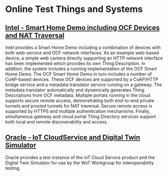 # Online Test Things and Systems

## [Intel - Smart Home Demo including OCF Devices and NAT Traversal](intel.md)
Intel provides a Smart Home Demo including a combination of devices with both
web-service and OCF network interfaces.
As an example web-based device, 
a simple web camera directly supporting an HTTP network interface has been implemented which provides its
own Thing Description.
In addition, the system includes a running implementation of the OCF Smart Home Demo.
The OCF Smart Home Demo in turn includes a number of CoAP-based devices.
These OCF devices are supported by a CoAP/HTTP bridge service and a metadata translator service
running on a gateway.
The metadata translator automatically and dynamically generates Thing Descriptions from OCF metadata.
Multiple portals running in the cloud supports secure remote access, demonstrating both
end-to-end private tunnels and proxied tunnels for NAT traversal.
Secure remote access is supported by HTTPS and multiple authentication mechanisms.
Finally, simultaneous gateway
and cloud portal Thing Directory services support both local and remote discoverability and access.

## [Oracle - IoT CloudService and Digital Twin Simulator](oracle.md)
Oracle provides a test instance of the IoT Cloud Service product and the Digital Twin Simulator
for use by the WoT Workgroup for interoperability testing.  
